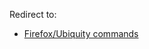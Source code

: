 Redirect to:

*   [Firefox/Ubiquity commands](/index.php/Firefox/Ubiquity_commands "Firefox/Ubiquity commands")